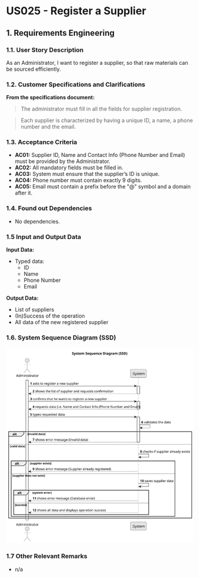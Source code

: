 # US025 - Register a Supplier

## 1. Requirements Engineering

### 1.1. User Story Description

As an Administrator, I want to register a supplier, so that raw materials can be sourced efficiently.

### 1.2. Customer Specifications and Clarifications

**From the specifications document:**

>   The administrator must fill in all the fields for supplier registration.

>	Each supplier is characterized by having a unique ID, a name, a phone number and the email.

### 1.3. Acceptance Criteria

* **AC01:** Supplier ID, Name and Contact Info (Phone Number and Email) must be provided by the Administrator.
* **AC02:** All mandatory fields must be filled in.
* **AC03:** System must ensure that the supplier’s ID is unique.
* **AC04:** Phone number must contain exactly 9 digits.
* **AC05:** Email must contain a prefix before the "@" symbol and a domain after it.

### 1.4. Found out Dependencies

* No dependencies.

### 1.5 Input and Output Data

**Input Data:**

* Typed data:
  * ID
  * Name
  * Phone Number
  * Email

**Output Data:**

* List of suppliers
* (In)Success of the operation
* All data of the new registered supplier

### 1.6. System Sequence Diagram (SSD)

![System Sequence Diagram](svg/us025-system-sequence-diagram.svg)

### 1.7 Other Relevant Remarks

* n/a